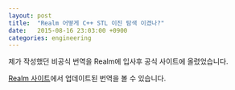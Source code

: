 ```yaml
---
layout: post
title:  "Realm 어떻게 C++ STL 이진 탐색 이겼나?"
date:   2015-08-16 23:03:00 +0900
categories: engineering
---
```


제가 작성했던 비공식 번역을 Realm에 입사후 공식 사이트에 올렸었습니다.

[Realm 사이트](https://academy.realm.io/kr/posts/how-we-beat-cpp-stl-binary-search/)에서 업데이트된 번역을 볼 수 있습니다.